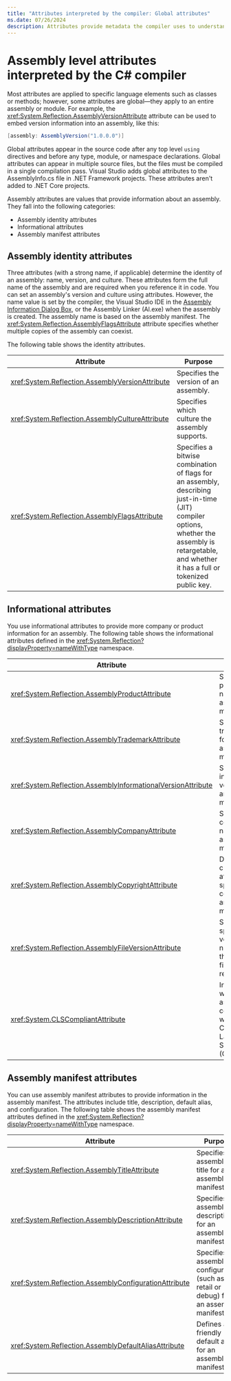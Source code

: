 ```yaml
---
title: "Attributes interpreted by the compiler: Global attributes"
ms.date: 07/26/2024
description: Attributes provide metadata the compiler uses to understand more semantics of your program
---
```

# Assembly level attributes interpreted by the C# compiler

Most attributes are applied to specific language elements such as classes or methods; however, some attributes are global—they apply to an entire assembly or module. For example, the <xref:System.Reflection.AssemblyVersionAttribute> attribute can be used to embed version information into an assembly, like this:

```csharp
[assembly: AssemblyVersion("1.0.0.0")]
```

Global attributes appear in the source code after any top level `using` directives and before any type, module, or namespace declarations. Global attributes can appear in multiple source files, but the files must be compiled in a single compilation pass. Visual Studio adds global attributes to the AssemblyInfo.cs file in .NET Framework projects. These attributes aren't added to .NET Core projects.

Assembly attributes are values that provide information about an assembly. They fall into the following categories:

- Assembly identity attributes
- Informational attributes
- Assembly manifest attributes

## Assembly identity attributes

Three attributes (with a strong name, if applicable) determine the identity of an assembly: name, version, and culture. These attributes form the full name of the assembly and are required when you reference it in code. You can set an assembly's version and culture using attributes. However, the name value is set by the compiler, the Visual Studio IDE in the [Assembly Information Dialog Box](/visualstudio/ide/reference/assembly-information-dialog-box), or the Assembly Linker (Al.exe) when the assembly is created. The assembly name is based on the assembly manifest. The <xref:System.Reflection.AssemblyFlagsAttribute> attribute specifies whether multiple copies of the assembly can coexist.

The following table shows the identity attributes.

|Attribute|Purpose|
|---------------|-------------|
|<xref:System.Reflection.AssemblyVersionAttribute>|Specifies the version of an assembly.|
|<xref:System.Reflection.AssemblyCultureAttribute>|Specifies which culture the assembly supports.|
|<xref:System.Reflection.AssemblyFlagsAttribute>|Specifies a bitwise combination of flags for an assembly, describing just-in-time (JIT) compiler options, whether the assembly is retargetable, and whether it has a full or tokenized public key. |

## Informational attributes

You use informational attributes to provide more company or product information for an assembly. The following table shows the informational attributes defined in the <xref:System.Reflection?displayProperty=nameWithType> namespace.

|Attribute|Purpose|
|---------------|-------------|
|<xref:System.Reflection.AssemblyProductAttribute>|Specifies a product name for an assembly manifest.|
|<xref:System.Reflection.AssemblyTrademarkAttribute>|Specifies a trademark for an assembly manifest.|
|<xref:System.Reflection.AssemblyInformationalVersionAttribute>|Specifies an informational version for an assembly manifest.|
|<xref:System.Reflection.AssemblyCompanyAttribute>|Specifies a company name for an assembly manifest.|
|<xref:System.Reflection.AssemblyCopyrightAttribute>|Defines a custom attribute that specifies a copyright for an assembly manifest.|
|<xref:System.Reflection.AssemblyFileVersionAttribute>|Sets a specific version number for the Win32 file version resource.|
|<xref:System.CLSCompliantAttribute>|Indicates whether the assembly is compliant with the Common Language Specification (CLS).|

## Assembly manifest attributes

You can use assembly manifest attributes to provide information in the assembly manifest. The attributes include title, description, default alias, and configuration. The following table shows the assembly manifest attributes defined in the <xref:System.Reflection?displayProperty=nameWithType> namespace.

|Attribute|Purpose|
|---------------|-------------|
|<xref:System.Reflection.AssemblyTitleAttribute>|Specifies an assembly title for an assembly manifest.|
|<xref:System.Reflection.AssemblyDescriptionAttribute>|Specifies an assembly description for an assembly manifest.|
|<xref:System.Reflection.AssemblyConfigurationAttribute>|Specifies an assembly configuration (such as retail or debug) for an assembly manifest.|
|<xref:System.Reflection.AssemblyDefaultAliasAttribute>|Defines a friendly default alias for an assembly manifest|
